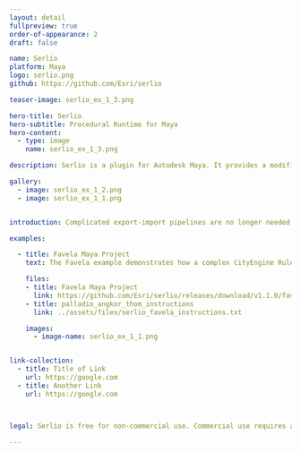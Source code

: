 ```yaml
---
layout: detail
fullpreview: true
order-of-appearance: 2
draft: false

name: Serlio
platform: Maya
logo: serlio.png
github: https://github.com/Esri/serlio

teaser-image: serlio_ex_1_3.png

hero-title: Serlio
hero-subtitle: Procedural Runtime for Maya
hero-content:
  - type: image
    name: serlio_ex_1_3.png

description: Serlio is a plugin for Autodesk Maya. It provides a modifier node which enables the execution of CityEngine ‘rules’ within a Maya scene. Therefore, a 3D environment artist does not have to leave their familiar Maya toolset anymore to make use of CityEngine’s procedural modeling power.

gallery:
  - image: serlio_ex_1_2.png
  - image: serlio_ex_1_1.png


introduction: Complicated export-import pipelines are no longer needed, which also means that the procedural building models do not need to be “baked” anymore. The buildings stay procedural during the entire modeling workflow. Consequently, the 3D environment artist can change the height, style and appearance of buildings easily with a parametric interface at any point during production. </br>Serlio requires so-called rule packages (RPK) as input, which are authored in CityEngine. An RPK includes assets and a CGA rule file which encodes an architectural style. Comprehensive RPK examples are available below and can be used “out-of-the-box” in Serlio.</br> Serlio is well suited for managing the procedural generation of architectural 3D content in digital sets. However, Serlio is restricted to the procedural generation of single buildings / objects. Serlio does not include the city layouting and street network editing tools of CityEngine i.e. the rich CityEngine toolset to design a city from (or based on geographic data) is still needed.

examples:

  - title: Favela Maya Project
    text: The Favela example demonstrates how a complex CityEngine Rule Package (RPK) is applied on one or more polygons. The provided Maya project includes an Alembic file with shapes from CityEngine, the Favela RPK itself and Maya scenes.</br></br><strong>Notes:</strong><ul><li>Requires Maya 2018 or later. </li><li>Based on the <a href="https://www.youtube.com/watch?v=IY5gU1J39Ec" target="_blank">original "Favela" project (YouTube)</a> created with CityEngine, Maya and Maxwell created by Matthias Bühler and Cyrill Oberhänsli. </li><li>v2 released on 2020-06-03 for Serlio v1.1.0</li></ul>

    files:
    - title: Favela Maya Project
      link: https://github.com/Esri/serlio/releases/download/v1.1.0/favela_maya_project_v2.zip
    - title: palladio_angkor_thom_instructions
      link: ../assets/files/serlio_favela_instructions.txt

    images:
      - image-name: serlio_ex_1_1.png


link-collection:
  - title: Title of Link
    url: https://google.com
  - title: Another Link
    url: https://google.com



legal: Serlio is free for non-commercial use. Commercial use requires at least one commercial license of the latest CityEngine version installed in the organization. No redistribution is allowed. </br>Serlio is under the same license as the included CityEngine SDK. An exception is the Serlio source code (without CityEngine SDK, binaries, or object code), which is licensed under the Apache License, Version 2.0 (the “License”); you may not use this work except in compliance with the License. You may obtain a copy of the License at http://www.apache.org/licenses/LICENSE-2.0.

---
```

